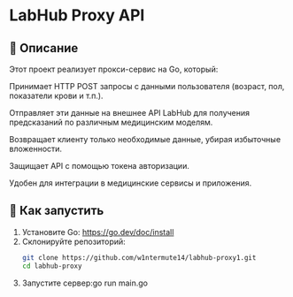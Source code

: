 # LabHub Proxy API

## 📌 Описание

Этот проект реализует прокси-сервис на Go, который:

Принимает HTTP POST запросы с данными пользователя (возраст, пол, показатели крови и т.п.).

Отправляет эти данные на внешнее API LabHub для получения предсказаний по различным медицинским моделям.

Возвращает клиенту только необходимые данные, убирая избыточные вложенности.

Защищает API с помощью токена авторизации.

Удобен для интеграции в медицинские сервисы и приложения.
## 🚀 Как запустить

1. Установите Go: https://go.dev/doc/install
2. Склонируйте репозиторий:
   ```bash
   git clone https://github.com/w1ntermute14/labhub-proxy1.git
   cd labhub-proxy
3. Запустите сервер:go run main.go
